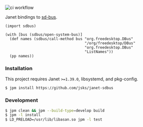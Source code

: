 ![ci workflow](https://github.com/jsks/janet-sdbus/actions/workflows/ci.yml/badge.svg)

Janet bindings to [sd-bus](https://www.freedesktop.org/software/systemd/man/latest/sd-bus.html).

```janet
(import sdbus)

(with [bus (sdbus/open-system-bus)]
  (def names (sdbus/call-method bus "org.freedesktop.DBus"
                                    "/org/freedesktop/DBus"
                                    "org.freedesktop.DBus"
                                    "ListNames"))
  (pp names))

```

### Installation

This project requires Janet `>=1.39.0`, libsystemd, and pkg-config.

```
$ jpm install https://github.com/jsks/janet-sdbus
```

### Development

```sh
$ jpm clean && jpm --build-type=develop build
$ jpm -l install
$ LD_PRELOAD=/usr/lib/libasan.so jpm -l test
```
